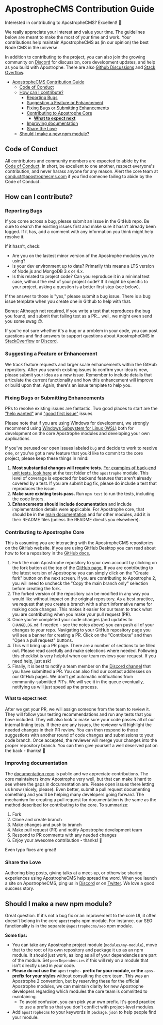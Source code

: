 # ApostropheCMS Contribution Guide

Interested in contributing to ApostropheCMS? Excellent! 🙌

We really appreciate your interest and value your time. The guidelines below are
meant to make the most of your time and work. Your contributions help maintain
ApostropheCMS as (in our opinion) the best Node CMS in the universe.

In addition to contributing to the project, you can also join the growing
community on [Discord](https://chat.apostrophecms.org/) for discussion, core
development updates, and help as you build with Apostrophe. There are also
[Github Discussions](https://github.com/apostrophecms/apostrophe/discussions) and
[Stack Overflow](https://stackoverflow.com/questions/tagged/apostrophe-cms).

- [ApostropheCMS Contribution Guide](#apostrophecms-contribution-guide)
  - [Code of Conduct](#code-of-conduct)
  - [How can I contribute?](#how-can-i-contribute)
    - [Reporting Bugs](#reporting-bugs)
    - [Suggesting a Feature or Enhancement](#suggesting-a-feature-or-enhancement)
    - [Fixing Bugs or Submitting Enhancements](#fixing-bugs-or-submitting-enhancements)
    - [Contributing to Apostrophe Core](#contributing-to-apostrophe-core)
      - [**What to expect next**](#what-to-expect-next)
    - [Improving documentation](#improving-documentation)
    - [Share the Love](#share-the-love)
  - [Should I make a new npm module?](#should-i-make-a-new-npm-module)

## Code of Conduct

All contributors and community members are expected to abide by the
[Code of Conduct](CODE_OF_CONDUCT.md). In short, be excellent to one another,
respect everyone's contribution, and never harass anyone for any reason. Alert
the core team at [conduct@apostrophecms.com](mailto:conduct@apostrophecms.com) if you
find someone failing to abide by the Code of Conduct.

## How can I contribute?

### Reporting Bugs

If you come across a bug, please submit an issue in the GitHub repo. Be sure to
search the existing issues first and make sure it hasn’t already been logged.
If it has, add a comment with any information you think might help resolve it.

If it hasn’t, check:

- Are you on the lastest minor version of the Apostrophe modules you're using?
- Is your dev environment up to date? Primarily this means a LTS version of
Node.js and MongoDB 3.x or 4.x.
- Is this related to project code? Can you reproduce it in a minimal test case,
without the rest of your project code? If it might be specific to your project,
asking a question is a better first step (see below).

If the answer to those is "yes," please submit a bug issue. There is a bug issue
template when you create one in Github to help with that.

Bonus: Although not required, if you write a test that reproduces the bug you
found, and submit that failing test as a PR… well, we might even send you some
swag 😉.

If you're not sure whether it's a bug or a problem in your code, you can post questions and
find answers to support questions about ApostropheCMS in
[StackOverflow](https://stackoverflow.com/questions/tagged/apostrophe-cms) or
[Discord](https://chat.apostrophecms.org).

### Suggesting a Feature or Enhancement

We track feature requests and larger scale enhancements within the GitHub
repository. After you search existing issues to confirm your idea is new,
please submit your idea as a new issue. Remember to include details
that articulate the current functionality and how this enhancement will improve
or build upon that. Again, there's an issue template to help you.

### Fixing Bugs or Submitting Enhancements

PRs to resolve existing issues are fantastic. Two good places to start are the
["help wanted"](https://github.com/apostrophecms/apostrophe/issues?q=is%3Aopen+is%3Aissue+label%3A%22help+wanted%22)
and ["good first issue"](https://github.com/apostrophecms/apostrophe/issues?q=is%3Aopen+is%3Aissue+label%3A%22good+first+issue%22) issues.

Please note that if you are using Windows for development, we strongly recommend
using
[Windows Subsystem for Linux (WSL)](https://docs.microsoft.com/en-us/windows/dev-environment/javascript/windows-or-wsl)
both for development on the core Apostrophe modules and developing your own
applications.

If you’ve perused our open issues labeled `bug` and decide to work to resolve
one, or you’ve got a new feature that you’d like to commit to the core project,
please keep these things in mind:

1. **Most substantial changes will require tests.** [For examples of back-end unit
tests, look here](https://github.com/apostrophecms/apostrophe/tree/main/test)
at the test folder of the `apostrophe` module. This level of coverage is expected
for backend features that aren't already covered by a test. If you are submit
bug fix, please do include a test that reproduces the issue.
1. **Make sure existing tests pass.** Run `npm test` to run the tests, including
the code linters.
3. **Enhancements should include documentation** and include implementation details
were applicable. For Apostrophe core, that should be in the
[main documentation](https://github.com/apostrophecms/a3-docs)
and for other modules, add it in their README files (unless the README directs
you elsewhere).

### Contributing to Apostrophe Core

This is assuming you are interacting with the ApostropheCMS repositories on the GitHub website. If you are using GitHub Desktop you can read about how to for a repository in the [GitHub docs.](https://docs.github.com/en/desktop/contributing-and-collaborating-using-github-desktop/adding-and-cloning-repositories/cloning-and-forking-repositories-from-github-desktop)

1. Fork the main Apostrophe repository to your own account by clicking on the fork button at the top of the [GitHub page.](https://github.com/apostrophecms/apostrophe) If you are contributing to the latest version of Apostrophe you can simply click on the "Create fork" button on the next screen. If you are contributing to Apostrophe 2, you will need to uncheck the "Copy the main branch only" selection before creating the fork.
2. The forked version of the repository can be modified in any way you would like without impact on the original repository. As a best practice, we request that you create a branch with a short informative name for making code changes. This makes it easier for our team to track what you are contributing when you make your pull request (PR).
3. Once you've completed your code changes (and updates to `CHANGELOG.md` if needed - see the notes above) you can push all of your changes to your repo. Navigating to your GitHub repository page you will see a banner for creating a PR. Click on the "Contribute" and then "Open a pull request" buttons.
4. This will bring up a PR page. There are a number of sections to be filled out. Please read carefully and make selections where needed. Following this checklist is very helpful when our team reviews your request. If you need help, just ask!
5. Finally, it is best to notify a team member on the [Discord channel](https://discord.com/channels/517772094482677790/701815369005924374) that you have submitted a PR. You can also find our contact addresses on our GitHub pages. We don't get automatic notifications from community-submitted PR's. We will see it in the queue eventually, notifying us will just speed up the process.
   
#### **What to expect next**

After we get your PR, we will assign someone from the team to review it. They will follow your testing recommendations and run any tests that you have included. They will also look to make sure your code passes all of our internal linting tests. If there are any issues, the reviewer will highlight the needed changes in their PR review. You can then respond to those suggestions with another round of code changes and submissions to your code branch. Once accepted, the reviewer will merge your changes into the proper repository branch. You can then give yourself a well deserved pat on the back - thanks! 🥳

### Improving documentation

The [documentation repo](https://github.com/apostrophecms/a3-docs)
is public and we appreciate contributions. The core maintainers know Apostrophe
very well, but that can make it hard to see where the gaps in documentation are.
Please open issues there letting us know (nicely, please). Even better, submit a
pull request documenting something and you'll be helping many developers going
forward. The mechanism for creating a pull request for documentation is the same as the method described for contributing to the core. To summarize:
1. Fork
2. Clone and create branch
3. Make changes and push to branch
4. Make pull request (PR) and notify Apostrophe development team
5. Respond to PR comments with any needed changes
6. Enjoy your awesome contribution - thanks! 🎉

Even typo fixes are great!

### Share the Love

Authoring blog posts, giving talks at a meet-up, or otherwise sharing
experiences using ApostropheCMS help spread the word. When you launch a site on
ApostropheCMS, ping us in [Discord](https://chat.apostrophecms.org) or on
[Twitter](https://twitter.com/apostrophecms). We love a good success story.

## Should I make a new npm module?

Great question. If it's not a bug fix or an improvement to the core UI, it often
doesn't belong in the core `apostrophe` npm module. For instance, our SEO
functionality is in the separate `@apostrophecms/seo` npm module.

**Some tips:**

- You can take any Apostrophe project module (`modules/my-module`), move
that to the root of its own repository and package it up as an npm module. It
should just work, as long as all of your dependencies are part of the module.
Set `peerDependencies` if this will rely on a module that isn't directly used in
your code.
- **Please do not use the** `apostrophe-` **prefix for your module, or the**
`apos-` **prefix for your styles** without consulting the core team. This was an
Apostrophe 2 convention, but by reserving these for the official Apostrophe
modules, we can maintain clarity for new Apostrophe developers regarding
which modules the core team is committed to maintaining.
  - To avoid confusion, you can pick your own prefix. It's good practice to use
  a prefix so that you don't conflict with project-level modules.
- Add `apostrophecms` to your keywords in `package.json` to help people find
your module.

